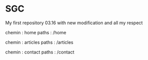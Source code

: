 # SGC
My first repository 03.16 with new modification
and all my respect

chemin : home
paths  : /home

chemin : articles
paths : /articles

chemin : contact
paths : /contact

